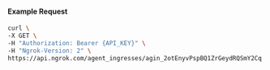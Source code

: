 <!-- Code generated for API Clients. DO NOT EDIT. -->

#### Example Request

```bash
curl \
-X GET \
-H "Authorization: Bearer {API_KEY}" \
-H "Ngrok-Version: 2" \
https://api.ngrok.com/agent_ingresses/agin_2otEnyvPspBQ1ZrGeydRQSmY2Cq
```
